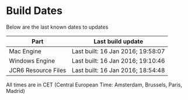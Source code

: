 # Build Dates

Below are the last known dates to updates

Part | Last build update
-----|-----
Mac Engine | Last built: 16 Jan 2016; 19:58:07
Windows Engine | Last built: 16 Jan 2016; 19:10:46
JCR6 Resource Files | Last built: 16 Jan 2016; 18:54:48
All times are in CET (Central European Time: Amsterdam, Brussels, Paris, Madrid)



